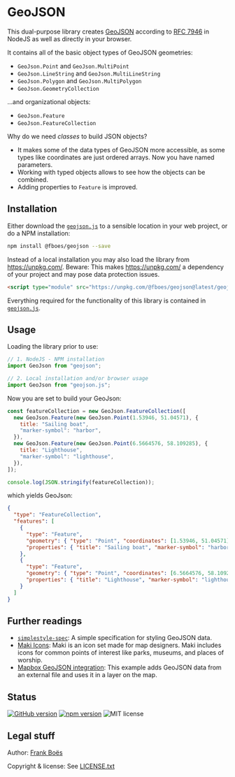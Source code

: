 # GeoJSON

This dual-purpose library creates [GeoJSON](https://geojson.org/) according to [RFC 7946](https://datatracker.ietf.org/doc/html/rfc7946) in NodeJS as well as directly in your browser.

It contains all of the basic object types of GeoJSON geometries:

- `GeoJson.Point` and `GeoJson.MultiPoint`
- `GeoJson.LineString` and `GeoJson.MultiLineString`
- `GeoJson.Polygon` and `GeoJson.MultiPolygon`
- `GeoJson.GeometryCollection`

…and organizational objects:

- `GeoJson.Feature`
- `GeoJson.FeatureCollection`

Why do we need _classes_ to build JSON objects?

- It makes some of the data types of GeoJSON more accessible, as some types like coordinates are just ordered arrays. Now you have named parameters.
- Working with typed objects allows to see how the objects can be combined.
- Adding properties to `Feature` is improved.

## Installation

Either download the [`geojson.js`](geojson.js) to a sensible location in your web project, or do a NPM installation:

```bash
npm install @fboes/geojson --save
```

Instead of a local installation you may also load the library from https://unpkg.com/. Beware: This makes https://unpkg.com/ a dependency of your project and may pose data protection issues.

```html
<script type="module" src="https://unpkg.com/@fboes/geojson@latest/geojson.js"></script>
```

Everything required for the functionality of this library is contained in [`geojson.js`](geojson.js).

## Usage

Loading the library prior to use:

```javascript
// 1. NodeJS - NPM installation
import GeoJson from "geojson";

// 2. Local installation and/or browser usage
import GeoJson from "geojson.js";
```

Now you are set to build your GeoJson:

```javascript
const featureCollection = new GeoJson.FeatureCollection([
  new GeoJson.Feature(new GeoJson.Point(1.53946, 51.04571), {
    title: "Sailing boat",
    "marker-symbol": "harbor",
  }),
  new GeoJson.Feature(new GeoJson.Point(6.5664576, 58.109285), {
    title: "Lighthouse",
    "marker-symbol": "lighthouse",
  }),
]);

console.log(JSON.stringify(featureCollection));
```

which yields GeoJson:

```json
{
  "type": "FeatureCollection",
  "features": [
    {
      "type": "Feature",
      "geometry": { "type": "Point", "coordinates": [1.53946, 51.04571] },
      "properties": { "title": "Sailing boat", "marker-symbol": "harbor" }
    },
    {
      "type": "Feature",
      "geometry": { "type": "Point", "coordinates": [6.5664576, 58.109285] },
      "properties": { "title": "Lighthouse", "marker-symbol": "lighthouse" }
    }
  ]
}
```

## Further readings

- [`simplestyle-spec`](https://github.com/mapbox/simplestyle-spec): A simple specification for styling GeoJSON data.
- [Maki Icons](https://labs.mapbox.com/maki-icons/): Maki is an icon set made for map designers. Maki includes icons for common points of interest like parks, museums, and places of worship.
- [Mapbox GeoJSON integration](https://docs.mapbox.com/mapbox-gl-js/example/external-geojson/): This example adds GeoJSON data from an external file and uses it in a layer on the map.

## Status

[![GitHub version](https://badge.fury.io/gh/fboes%2Fgeojson.svg)](https://badge.fury.io/gh/fboes%2Fgeojson)
[![`npm` version](https://badge.fury.io/js/%40fboes%2Fgeojson.svg)](https://badge.fury.io/js/%40fboes%2Fgeojson)
![MIT license](https://img.shields.io/github/license/fboes/geojson.svg)

## Legal stuff

Author: [Frank Boës](https://3960.org)

Copyright & license: See [LICENSE.txt](LICENSE.txt)
